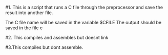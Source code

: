 #1. This is a script that runs a C file through the preprocessor and save the result into another file.

The C file name will be saved in the variable $CFILE
The output should be saved in the file c

#2. This compiles and assembles but doesnt link

#3.This compiles but dont assemble.

